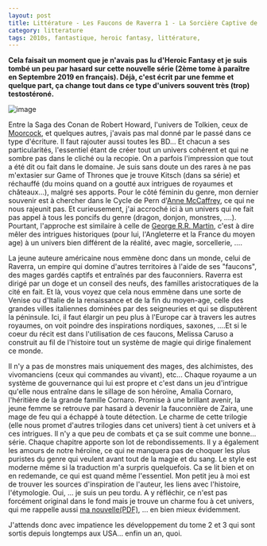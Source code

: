 ```yaml
---
layout: post
title: Littérature - Les Faucons de Raverra 1 - La Sorcière Captive de Melissa Caruso (2018)
category: litterature
tags: 2010s, fantastique, heroic fantasy, littérature,
---
```

**Cela faisait un moment que je n'avais pas lu d'Heroic Fantasy et je suis tombé un peu par hasard sur cette nouvelle série (2ème tome à paraître en Septembre 2019 en français). Déjà, c'est écrit par une femme et quelque part, ça change tout dans ce type d'univers souvent très (trop) testostéroné.**

![image](https://cheziceman.files.wordpress.com/2019/07/fauconsraverra1.png)

Entre la Saga des Conan de Robert Howard, l'univers de Tolkien, ceux de <a href="https://cheziceman.wordpress.com/2013/05/29/litterature-voici-lhomme-de-michael-moorcock/">Moorcock</a>, et quelques autres, j'avais pas mal donné par le passé dans ce type d'écriture. Il faut rajouter aussi toutes les BD... Et chacun a ses particularités, l'essentiel étant de créer tout un univers cohérent et qui ne sombre pas dans le cliché ou la recopie. On a parfois l'impression que tout a été dit ou fait dans le domaine. Je suis sans doute un des rares à ne pas m'extasier sur Game of Thrones que je trouve Kitsch (dans sa série) et réchauffé (du moins quand on a goutté aux intrigues de royaumes et châteaux...), malgré ses apports. Pour le côté féminin du genre, mon dernier souvenir est à chercher dans le Cycle de Pern d'<a href="https://fr.wikipedia.org/wiki/Anne_McCaffrey">Anne McCaffrey</a>, ce qui ne nous rajeunit pas. Et curieusement, j'ai accroché ici à un univers qui ne fait pas appel à tous les poncifs du genre (dragon, donjon, monstres, ....). Pourtant, l'approche est similaire à celle de <a href="https://fr.wikipedia.org/wiki/George_R._R._Martin">George R.R. Martin</a>, c'est à dire mêler des intrigues historiques (pour lui, l'Angleterre et la France du moyen age) à un univers bien différent de la réalité, avec magie, sorcellerie, ....

La jeune auteure américaine nous emmène donc dans un monde, celui de Raverra, un empire qui domine d'autres territoires à l'aide de ses "faucons", des mages gardés captifs et entraînés par des fauconniers. Raverra est dirigé par un doge et un conseil des neufs, des familles aristocratiques de la cité en fait. Et là, vous voyez que cela nous emmène dans une sorte de Venise ou d'Italie de la renaissance et de la fin du moyen-age, celle des grandes villes italiennes dominées par des seigneuries et qui se disputèrent la péninsule. Ici, il faut élargir un peu plus à l'Europe car à travers les autres royaumes, on voit poindre des inspirations nordiques, saxones, ....Et si le coeur du récit est dans l'utilisation de ces faucons, Melissa Caruso a construit au fil de l'histoire tout un système de magie qui dirige finalement ce monde.

Il n'y a pas de monstres mais uniquement des mages, des alchimistes, des vivomanciens (ceux qui commandes au vivant), etc... Chaque royaume a un système de gouvernance qui lui est propre et c'est dans un jeu d'intrigue qu'elle nous entraîne dans le sillage de son héroïne, Amalia Cornaro, l'héritière de la grande famille Cornaro. Promise à une brillant avenir, la jeune femme se retrouve par hasard à devenir la fauconnière de Zaira, une mage de feu qui a échappé à toute détection. Le charme de cette trilogie (elle nous promet d'autres trilogies dans cet univers) tient à cet univers et à ces intrigues. Il n'y a que peu de combats et ça se suit comme une bonne... série. Chaque chapitre apporte son lot de rebondissements. Il y a également les amours de notre héroïne, ce qui ne manquera pas de choquer les plus puristes du genre qui veulent avant tout de la magie et du sang. Le style est moderne même si la traduction m'a surpris quelquefois. Ca se lit bien et on en redemande, ce qui est quand même l'essentiel. Mon petit jeu à moi est de trouver les sources d'inspiration de l'auteur, les liens avec l'histoire, l'étymologie. Oui, ... je suis un peu tordu.  A y réfléchir, ce n'est pas forcément original dans le fond mais je trouve un charme fou à cet univers, qui me rappelle aussi <a href="http://iceman75.free.fr/creations/gianna.pdf">ma nouvelle(PDF)</a>, ... en bien mieux évidemment.

J'attends donc avec impatience les développement du tome 2 et 3 qui sont sortis depuis longtemps aux USA... enfin un an, quoi. 
